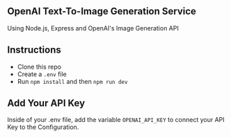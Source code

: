## OpenAI Text-To-Image Generation Service

Using Node.js, Express and OpenAI's Image Generation API

## Instructions

- Clone this repo
- Create a `.env` file
- Run `npm install` and then `npm run dev`

## Add Your API Key

Inside of your .env file, add the variable `OPENAI_API_KEY` to connect your API Key to the Configuration.
